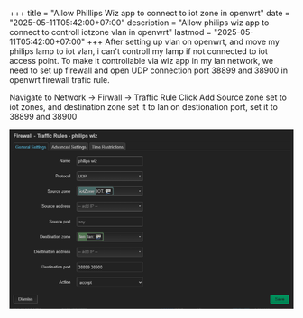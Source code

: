 +++
title = "Allow Phillips Wiz app to connect to iot zone in openwrt"
date = "2025-05-11T05:42:00+07:00"
description = "Allow philips wiz app to connect to controll iotzone vlan in openwrt"
lastmod = "2025-05-11T05:42:00+07:00"
+++
After setting up vlan on openwrt, and move my philips lamp to iot vlan, i can't controll my lamp if not connected to iot access point. To make it controllable via wiz app in my lan network, we need to set up firewall and open UDP connection port 38899 and 38900 in openwrt firewall trafic rule.

Navigate to Network -> Firwall -> Traffic Rule
Click Add
Source zone set to iot zones, and destination zone set it to lan
on destionation port, set it to 38899 and 38900

![alt](/images/wiz_firewall.png)
